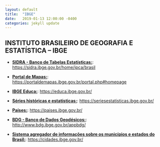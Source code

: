 ```yaml
---
layout: default
title:  "IBGE"
date:   2019-01-13 12:00:00 -0400
categories: jekyll update
---
```


## INSTITUTO BRASILEIRO DE GEOGRAFIA E ESTATÍSTICA – IBGE

-   **[SIDRA - Banco de Tabelas Estatísticas:](https://sidra.ibge.gov.br/home/ipca/brasil)**: https://sidra.ibge.gov.br/home/ipca/brasil

-   **[Portal de Mapas:](https://portaldemapas.ibge.gov.br/portal.php#homepage)**: https://portaldemapas.ibge.gov.br/portal.php#homepage

-   **[IBGE Educa:](https://educa.ibge.gov.br/)**: https://educa.ibge.gov.br/

-   **[Séries históricas e estatísticas:](https://seriesestatisticas.ibge.gov.br/)**: https://seriesestatisticas.ibge.gov.br/

-   **[Países:](https://paises.ibge.gov.br/)**: https://paises.ibge.gov.br/

-   **[BDG - Banco de Dados Geodésicos:](http://www.bdg.ibge.gov.br/appbdg/)**: http://www.bdg.ibge.gov.br/appbdg/

-   **[Sistema agregador de informações sobre os municípios e estados do Brasil:](https://cidades.ibge.gov.br/)**: https://cidades.ibge.gov.br/
